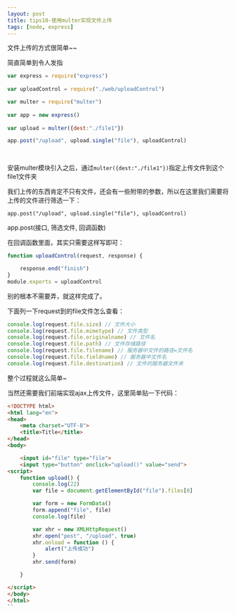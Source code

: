 ```yaml
---
layout: post
title: tips10-使用multer实现文件上传
tags: [node, express]
---
```



文件上传的方式很简单~~

简直简单到令人发指




```javascript
var express = require("express")
 
var uploadControl = require("./web/uploadControl")

var multer = require("multer")
 
var app = new express()
 
var upload = multer({dest:"./file1"})

app.post("/upload", upload.single("file"), uploadControl)

 
```

安装multer模块引入之后，通过```multer({dest:"./file1"})```指定上传文件到这个file1文件夹

我们上传的东西肯定不只有文件，还会有一些附带的参数，所以在这里我们需要将上传的文件进行筛选一下：
```
app.post("/upload", upload.single("file"), uploadControl)
```
app.post(接口, 筛选文件, 回调函数)

在回调函数里面，其实只需要这样写即可：


```javascript
function uploadControl(request, response) {

    response.end("finish")
}
module.exports = uploadControl
```

别的根本不需要弄，就这样完成了。

下面列一下request到的file文件怎么查看：

```javascript
console.log(request.file.size) // 文件大小
console.log(request.file.mimetype) // 文件类型
console.log(request.file.originalname) // 文件名
console.log(request.file.path) // 文件存储路径
console.log(request.file.filename) // 服务器中文件的路径=文件名
console.log(request.file.fieldname) // 服务器中文件名
console.log(request.file.destination) // 文件的服务器文件夹

```

整个过程就这么简单~

当然还需要我们前端实现ajax上传文件，这里简单贴一下代码：

```html
<!DOCTYPE html>
<html lang="en">
<head>
    <meta charset="UTF-8">
    <title>Title</title>
</head>
<body>

    <input id="file" type="file">
    <input type="button" onclick="upload()" value="send">
<script>
    function upload() {
        console.log(22)
        var file = document.getElementById("file").files[0]

        var form = new FormData()
        form.append("file", file)
        console.log(file)

        var xhr = new XMLHttpRequest()
        xhr.open("post", "/upload", true)
        xhr.onload = function () {
            alert("上传成功")
        } 
        xhr.send(form)

    }

</script>
</body>
</html>
``